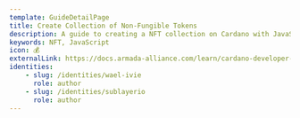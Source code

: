 ```yaml
---
template: GuideDetailPage
title: Create Collection of Non-Fungible Tokens
description: A guide to creating a NFT collection on Cardano with JavaScript.
keywords: NFT, JavaScript
icon: 💰
externalLink: https://docs.armada-alliance.com/learn/cardano-developer-guides/cardano-nft-collection-tutorial-coming-soon
identities: 
    - slug: /identities/wael-ivie
      role: author
    - slug: /identities/sublayerio
      role: author
---
```


<YoutubeVideo url="https://www.youtube.com/watch?v=6Ao98KdBACI" />